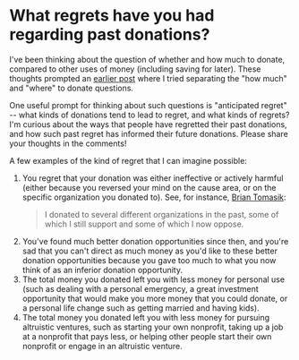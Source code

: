 # What regrets have you had regarding past donations?

I've been thinking about the question of whether and how much to
donate, compared to other uses of money (including saving for
later). These thoughts prompted an [earlier
post](https://forum.effectivealtruism.org/posts/4R5f4ntM6t3GLoLTw/donor-strategies-for-separating-how-much-from-where-to)
where I tried separating the "how much" and "where" to donate
questions.

One useful prompt for thinking about such questions is "anticipated
regret" -- what kinds of donations tend to lead to regret, and what
kinds of regrets? I'm curious about the ways that people have
regretted their past donations, and how such past regret has informed
their future donations. Please share your thoughts in the comments!

A few examples of the kind of regret that I can imagine possible:

1. You regret that your donation was either ineffective or actively
   harmful (either because you reversed your mind on the cause area, or
   on the specific organization you donated to). See, for instance, [Brian Tomasik](https://reducing-suffering.org/my-donations-past-and-present/):  
   > I donated to several different organizations in the past, some of
   > which I still support and some of which I now oppose.
2. You've found much better donation opportunities since then, and
   you're sad that you can't direct as much money as you'd like to these
   better donation opportunities because you gave too much to what you
   now think of as an inferior donation opportunity.
3. The total money you donated left you with less money for personal
   use (such as dealing with a personal emergency, a great investment
   opportunity that would make you more money that you could donate,
   or a personal life change such as getting married and having kids).
4. The total money you donated left you with less money for pursuing
   altruistic ventures, such as starting your own nonprofit, taking up
   a job at a nonprofit that pays less, or helping other people start
   their own nonprofit or engage in an altruistic venture.
